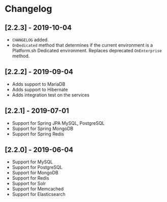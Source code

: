 # Changelog

## [2.2.3] - 2019-10-04

* `CHANGELOG` added.
* `OnDedicated` method that determines if the current environment is a Platform.sh Dedicated environment. Replaces deprecated `OnEnterprise` method.

## [2.2.2] - 2019-09-04

* Adds support to MariaDB
* Adds support to Hibernate
* Adds integration test on the services

## [2.2.1] - 2019-07-01

* Support for Spring JPA MySQL, PostgreSQL
* Support for Spring MongoDB
* Support for Spring Redis

## [2.2.0] - 2019-06-04

* Support for MySQL
* Support for PostgreSQL
* Support for MongoDB
* Support for Redis
* Support for Solr
* Support for Memcached
* Support for Elasticsearch
